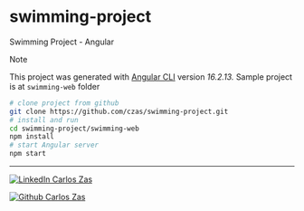 # swimming-project
Swimming Project - Angular


> [!NOTE]
> This project was generated with [Angular CLI](https://github.com/angular/angular-cli) version _16.2.13._
> Sample project is at `swimming-web` folder

```bash
# clone project from github
git clone https://github.com/czas/swimming-project.git
# install and run
cd swimming-project/swimming-web
npm install
# start Angular server
npm start
```
---

<footer>
  <p>
    <a href="https://es.linkedin.com/in/carloszaszas" target="_blank">
        <img 
            src="https://img.shields.io/badge/LinkedIn-Carlos_Zas-0077B5?style=for-the-badge&logo=linkedin" alt="LinkedIn Carlos Zas" />
    </a>
  </p>
  <p>
    <a href="https://github.com/czas" target="_blank">
      <img 
        src="https://img.shields.io/github/followers/czas?style=for-the-badge&logo=github&label=profile%20Carlos%20Zas" alt="Github Carlos Zas" />
    </a>
  </p>
</footer>
